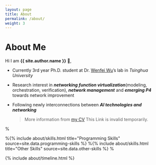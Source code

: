 ```yaml
---
layout: page
title: About
permalink: /about/
weight: 3
---
```


# **About Me**

Hi I am **{{ site.author.name }}** :wave:,<br>

* Currently 3rd year Ph.D. student at Dr. [Wenfei Wu](https://wenfei-wu.github.io)’s lab in *Tsinghua University*

* Research interest in ***networking function virtualization***(modeling, orchestration, verification), ***network management*** and ***emerging P4*** towards network improvement

* Following newly interconnections between ***AI technologies and networking***

  >  More information from [my CV]({{https://hongyi-huang.github.io}}/files/test.pdf) This Link is invalid temporarily.

%<div class="row">
%{% include about/skills.html title="Programming Skills" source=site.data.programming-skills %}
%{% include about/skills.html title="Other Skills" source=site.data.other-skills %}
%</div>

<div class="row">
{% include about/timeline.html %}
</div>